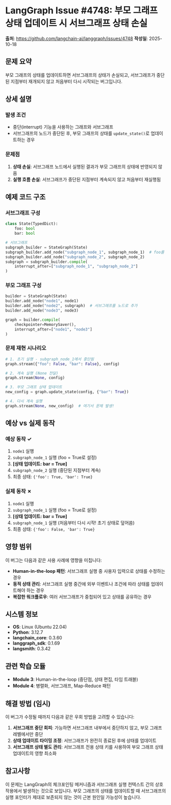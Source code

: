 # LangGraph Issue #4748: 부모 그래프 상태 업데이트 시 서브그래프 상태 손실

**출처**: https://github.com/langchain-ai/langgraph/issues/4748
**작성일**: 2025-10-18

## 문제 요약

부모 그래프의 상태를 업데이트하면 서브그래프의 상태가 손실되고, 서브그래프가 중단된 지점부터 재개되지 않고 처음부터 다시 시작되는 버그입니다.

## 상세 설명

### 발생 조건
- 중단(interrupt) 기능을 사용하는 그래프와 서브그래프
- 서브그래프의 노드가 중단된 후, 부모 그래프의 상태를 `update_state()`로 업데이트하는 경우

### 문제점
1. **상태 손실**: 서브그래프 노드에서 실행된 결과가 부모 그래프의 상태에 반영되지 않음
2. **실행 흐름 손실**: 서브그래프가 중단된 지점부터 계속되지 않고 처음부터 재실행됨

## 예제 코드 구조

### 서브그래프 구성
```python
class State(TypedDict):
    foo: bool
    bar: bool

# 서브그래프
subgraph_builder = StateGraph(State)
subgraph_builder.add_node("subgraph_node_1", subgraph_node_1)  # foo를 True로 설정
subgraph_builder.add_node("subgraph_node_2", subgraph_node_2)
subgraph = subgraph_builder.compile(
    interrupt_after=["subgraph_node_1", "subgraph_node_2"]
)
```

### 부모 그래프 구성
```python
builder = StateGraph(State)
builder.add_node("node1", node1)
builder.add_node("node2", subgraph)  # 서브그래프를 노드로 추가
builder.add_node("node3", node3)

graph = builder.compile(
    checkpointer=MemorySaver(),
    interrupt_after=["node1", "node3"]
)
```

### 문제 재현 시나리오
```python
# 1. 초기 실행 - subgraph_node_1에서 중단됨
graph.stream({"foo": False, "bar": False}, config)

# 2. 계속 실행 (None 전달)
graph.stream(None, config)

# 3. 부모 그래프 상태 업데이트
new_config = graph.update_state(config, {"bar": True})

# 4. 다시 계속 실행
graph.stream(None, new_config)  # 여기서 문제 발생!
```

## 예상 vs 실제 동작

### 예상 동작 ✓
1. `node1` 실행
2. `subgraph_node_1` 실행 (foo = True로 설정)
3. **[상태 업데이트: bar = True]**
4. `subgraph_node_2` 실행 (중단된 지점부터 계속)
5. 최종 상태: `{'foo': True, 'bar': True}`

### 실제 동작 ✗
1. `node1` 실행
2. `subgraph_node_1` 실행 (foo = True로 설정)
3. **[상태 업데이트: bar = True]**
4. `subgraph_node_1` 실행 (처음부터 다시 시작! 초기 상태로 덮어씀)
5. 최종 상태: `{'foo': False, 'bar': True}`

## 영향 범위

이 버그는 다음과 같은 사용 사례에 영향을 미칩니다:

- **Human-in-the-loop 패턴**: 서브그래프 실행 중 사용자 입력으로 상태를 수정하는 경우
- **동적 상태 관리**: 서브그래프 실행 중간에 외부 이벤트나 조건에 따라 상태를 업데이트해야 하는 경우
- **복잡한 워크플로우**: 여러 서브그래프가 중첩되어 있고 상태를 공유하는 경우

## 시스템 정보

- **OS**: Linux (Ubuntu 22.04)
- **Python**: 3.12.7
- **langchain_core**: 0.3.60
- **langgraph_sdk**: 0.1.69
- **langsmith**: 0.3.42

## 관련 학습 모듈

- **Module 3**: Human-in-the-loop (중단점, 상태 편집, 타임 트래블)
- **Module 4**: 병렬화, 서브그래프, Map-Reduce 패턴

## 해결 방법 (임시)

이 버그가 수정될 때까지 다음과 같은 우회 방법을 고려할 수 있습니다:

1. **서브그래프 중단 회피**: 가능하면 서브그래프 내부에서 중단하지 않고, 부모 그래프 레벨에서만 중단
2. **상태 업데이트 타이밍 조정**: 서브그래프가 완전히 종료된 후에 상태를 업데이트
3. **서브그래프 상태 별도 관리**: 서브그래프 전용 상태 키를 사용하여 부모 그래프 상태 업데이트의 영향 최소화

## 참고사항

이 문제는 LangGraph의 체크포인팅 메커니즘과 서브그래프 실행 컨텍스트 간의 상호작용에서 발생하는 것으로 보입니다. 부모 그래프의 상태를 업데이트할 때 서브그래프의 실행 포인터가 제대로 보존되지 않는 것이 근본 원인일 가능성이 높습니다.
